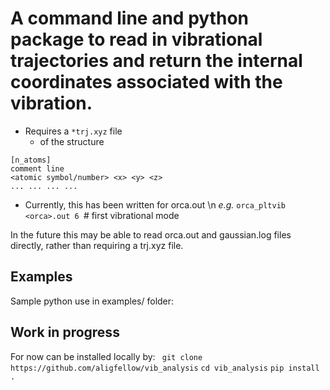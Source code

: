 # A command line and python package to read in vibrational trajectories and return the internal coordinates associated with the vibration.

- Requires a ```*trj.xyz``` file
  - of the structure
```
[n_atoms]
comment line
<atomic symbol/number> <x> <y> <z>
... ... ... ... 
```
- Currently, this has been written for orca.out
\n _e.g._ ```orca_pltvib <orca>.out 6 ```# first vibrational mode

In the future this may be able to read orca.out and gaussian.log files directly, rather than requiring a trj.xyz file.

## Examples 
Sample python use in examples/ folder:

## Work in progress
For now can be installed locally by:
``` git clone https://github.com/aligfellow/vib_analysis```
```cd vib_analysis```
```pip install .```
